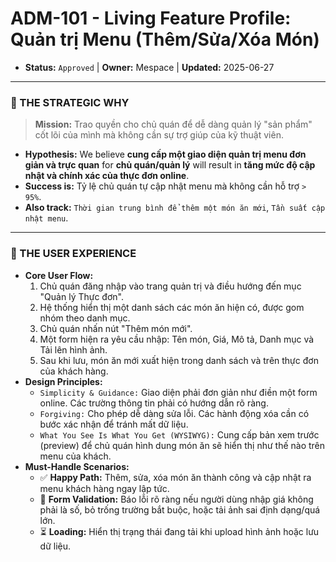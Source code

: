 # ADM-101 - Living Feature Profile: Quản trị Menu (Thêm/Sửa/Xóa Món)

- **Status:** `Approved` | **Owner:** Mespace | **Updated:** 2025-06-27

---

### 🎯 THE STRATEGIC WHY
> **Mission:** Trao quyền cho chủ quán để dễ dàng quản lý "sản phẩm" cốt lõi của mình mà không cần sự trợ giúp của kỹ thuật viên.

- **Hypothesis:** We believe **cung cấp một giao diện quản trị menu đơn giản và trực quan** for **chủ quán/quản lý** will result in **tăng mức độ cập nhật và chính xác của thực đơn online**.
- **Success is:** Tỷ lệ chủ quán tự cập nhật menu mà không cần hỗ trợ `> 95%`.
- **Also track:** `Thời gian trung bình để thêm một món ăn mới`, `Tần suất cập nhật menu`.

---

### 🎨 THE USER EXPERIENCE
- **Core User Flow:**
    1.  Chủ quán đăng nhập vào trang quản trị và điều hướng đến mục "Quản lý Thực đơn".
    2.  Hệ thống hiển thị một danh sách các món ăn hiện có, được gom nhóm theo danh mục.
    3.  Chủ quán nhấn nút "Thêm món mới".
    4.  Một form hiện ra yêu cầu nhập: Tên món, Giá, Mô tả, Danh mục và Tải lên hình ảnh.
    5.  Sau khi lưu, món ăn mới xuất hiện trong danh sách và trên thực đơn của khách hàng.
- **Design Principles:**
    - `Simplicity & Guidance:` Giao diện phải đơn giản như điền một form online. Các trường thông tin phải có hướng dẫn rõ ràng.
    - `Forgiving:` Cho phép dễ dàng sửa lỗi. Các hành động xóa cần có bước xác nhận để tránh mất dữ liệu.
    - `What You See Is What You Get (WYSIWYG):` Cung cấp bản xem trước (preview) để chủ quán hình dung món ăn sẽ hiển thị như thế nào trên menu của khách.
- **Must-Handle Scenarios:**
    - ✅ **Happy Path:** Thêm, sửa, xóa món ăn thành công và cập nhật ra menu khách hàng ngay lập tức.
    - 📝 **Form Validation:** Báo lỗi rõ ràng nếu người dùng nhập giá không phải là số, bỏ trống trường bắt buộc, hoặc tải ảnh sai định dạng/quá lớn.
    - ⏳ **Loading:** Hiển thị trạng thái đang tải khi upload hình ảnh hoặc lưu dữ liệu.
